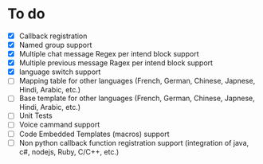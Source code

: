# To do
- [x] Callback registration 
- [x] Named group support 
- [x] Multiple chat message Regex per intend block support 
- [x] Multiple previous message Ragex per intend block support 
- [x] language switch support 
- [ ] Mapping table for other languages (French, German, Chinese, Japnese, Hindi, Arabic, etc.)
- [ ] Base template for other languages (French, German, Chinese, Japnese, Hindi, Arabic, etc.)
- [ ] Unit Tests
- [ ] Voice cammand support
- [ ] Code Embedded Templates (macros) support 
- [ ] Non python callback function registration support (integration of java, c#, nodejs, Ruby, C/C++, etc.)
